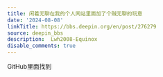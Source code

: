 ```yaml
---
title: 闲着无聊在我的个人网站里面加了个贼无聊的玩意
date: '2024-08-08'
linkTitle: https://bbs.deepin.org/en/post/276279
source: deepin_bbs
description:  Lwh2008-Equinox 
disable_comments: true
---
```

GitHub里面找到
